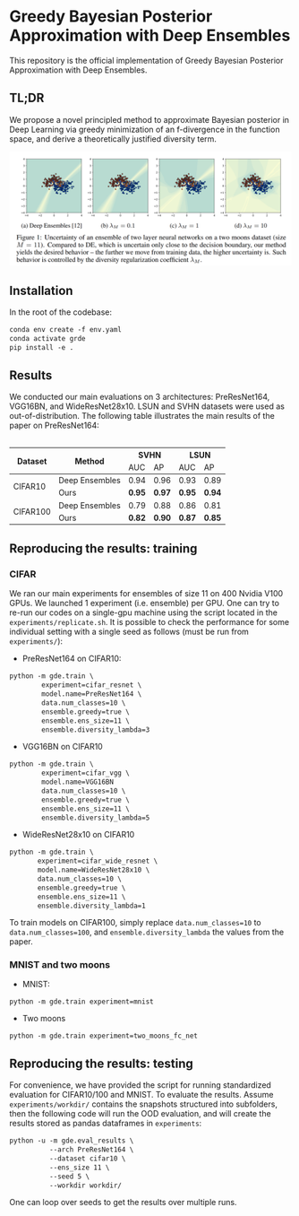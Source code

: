# Greedy Bayesian Posterior Approximation with Deep Ensembles

This repository is the official implementation of Greedy Bayesian Posterior Approximation with Deep Ensembles.
## TL;DR
We propose a novel principled method to approximate Bayesian posterior in Deep Learning via greedy minimization of an f-divergence in the function space, and derive a theoretically justified diversity term.

<center>
<img src="assets/main_figure.png" width="800"/> 
</center>


## Installation

In the root of the codebase:

```
conda env create -f env.yaml
conda activate grde
pip install -e .
```

## Results
We conducted our main evaluations on 3 architectures: PreResNet164, VGG16BN, and WideResNet28x10. 
LSUN and SVHN datasets were used as out-of-distribution. The following table illustrates the main results of the paper on PreResNet164:
</br>
</br>

<table class="tg">
<thead>
  <tr>
    <th rowspan="2">Dataset</th>
    <th rowspan="2">Method</th>
    <th class="tg-7btt" colspan="2">SVHN</th>
    <th class="tg-7btt" colspan="2">LSUN</th>
  </tr>
  <tr>
    <td >AUC</td>
    <td >AP</td>
    <td >AUC</td>
    <td >AP</td>
  </tr>
</thead>
<tbody>
  <tr>
    <td  rowspan="2">CIFAR10</td>
    <td >Deep Ensembles</td>
    <td >0.94</td>
    <td >0.96</td>
    <td >0.93</td>
    <td >0.89</td>
  </tr>
  <tr>
    <td >Ours</td>
    <td><b>0.95</b></td>
    <td><b>0.97</b></td>
    <td><b>0.95</b></td>
    <td><b>0.94</b></td>
  </tr>
  <tr>
    <td  rowspan="2">CIFAR100</td>
    <td >Deep Ensembles</td>
    <td >0.79</td>
    <td >0.88</td>
    <td >0.86</td>
    <td >0.81</td>
  </tr>
  <tr>
    <td>Ours</td>
    <td><b>0.82</b></td>
    <td><b>0.90</b></td>
    <td><b>0.87</b></td>
    <td><b>0.85</b></td>
  </tr>
</tbody>
</table>


## Reproducing the results: training

### CIFAR
We ran our main experiments for ensembles of size 11 on 400 Nvidia V100 GPUs. We launched 1 experiment (i.e.
ensemble) per GPU. One can try to re-run our codes on a single-gpu machine using the script located in the `experiments/replicate.sh`. 
It is possible to check the performance for some individual setting with a single seed as follows (must be run from `experiments/`):

* PreResNet164 on CIFAR10:
```
python -m gde.train \
        experiment=cifar_resnet \
        model.name=PreResNet164 \
        data.num_classes=10 \
        ensemble.greedy=true \
        ensemble.ens_size=11 \
        ensemble.diversity_lambda=3 
```

* VGG16BN on CIFAR10
```
python -m gde.train \
        experiment=cifar_vgg \
        model.name=VGG16BN 
        data.num_classes=10 \
        ensemble.greedy=true \
        ensemble.ens_size=11 \
        ensemble.diversity_lambda=5 
```

* WideResNet28x10 on CIFAR10
```
python -m gde.train \
       experiment=cifar_wide_resnet \
       model.name=WideResNet28x10 \
       data.num_classes=10 \
       ensemble.greedy=true \
       ensemble.ens_size=11 \
       ensemble.diversity_lambda=1 
```

To train models on CIFAR100, simply replace `data.num_classes=10` to `data.num_classes=100`,
and `ensemble.diversity_lambda` the values from the paper.

### MNIST and two moons
* MNIST:
```
python -m gde.train experiment=mnist
```
* Two moons
```
python -m gde.train experiment=two_moons_fc_net
```

## Reproducing the results: testing
For convenience, we have provided the script for running standardized evaluation for CIFAR10/100 and MNIST.
To evaluate the results. Assume `experiments/workdir/` contains the snapshots structured into subfolders, then
the following code will run the OOD evaluation, and will create the results stored as pandas dataframes in `experiments`:

```
python -u -m gde.eval_results \
          --arch PreResNet164 \
          --dataset cifar10 \
          --ens_size 11 \
          --seed 5 \
          --workdir workdir/
```

One can loop over seeds to get the results over multiple runs.


